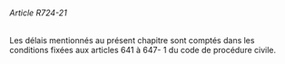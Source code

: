 ###### Article R724-21

Les délais mentionnés au présent chapitre sont comptés dans les conditions fixées aux articles 641 à 647- 1 du code de procédure civile.

